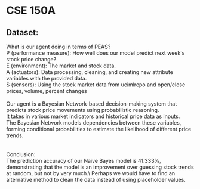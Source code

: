 # CSE 150A
## Dataset: 
What is our agent doing in terms of PEAS?\
P (performance measure): How well does our model predict next week's stock price change?\
E (environment): The market and stock data.\
A (actuators): Data processing, cleaning, and creating new attribute variables with the provided data.\
S (sensors): Using the stock market data from ucimlrepo and open/close prices, volume, percent changes\
\
Our agent is a Bayesian Network-based decision-making system that predicts stock price movements using probabilistic reasoning. \
It takes in various market indicators and historical price data as inputs. \
The Bayesian Network models dependencies between these variables, forming conditional probabilities to estimate the likelihood of different price trends. \
\
\
Conclusion: \
The prediction accuracy of our Naive Bayes model is 41.333%, demonstrating that the model is an improvement over guessing stock trends at random, but not by very much.\ 
Perhaps we would have to find an alternative method to clean the data instead of using placeholder values.

